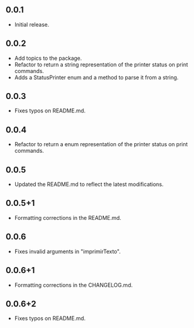 ## 0.0.1

* Initial release.

## 0.0.2

* Add topics to the package.
* Refactor to return a string representation of the printer status on print commands.
* Adds a StatusPrinter enum and a method to parse it from a string.

## 0.0.3

* Fixes typos on README.md.

## 0.0.4

* Refactor to return a enum representation of the printer status on print commands.

## 0.0.5

* Updated the README.md to reflect the latest modifications.

## 0.0.5+1

* Formatting corrections in the README.md.

## 0.0.6

* Fixes invalid arguments in "imprimirTexto".

## 0.0.6+1

* Formatting corrections in the CHANGELOG.md.

## 0.0.6+2

* Fixes typos on README.md.